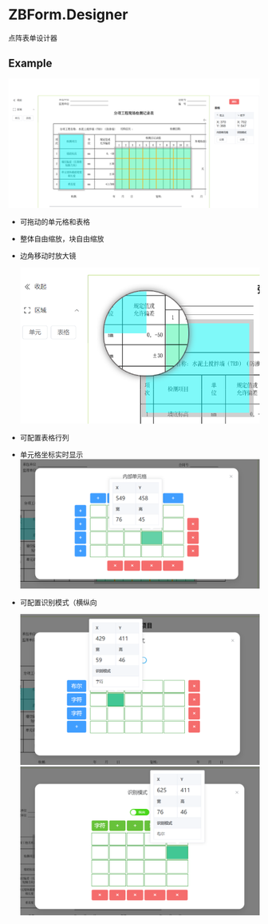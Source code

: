 # ZBForm.Designer

点阵表单设计器

## Example

![Main](./docs/Main.png)

+ 可拖动的单元格和表格
+ 整体自由缩放，块自由缩放
+ 边角移动时放大镜

    ![Resize](./docs/Resize.png)

+ 可配置表格行列
+ 单元格坐标实时显示
  ![RowCol](./docs/RowCol.png)

+ 可配置识别模式（横纵向
  
  ![Mode](./docs/Mode.png)
  ![ColMode](./docs/ColMode.png)